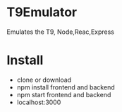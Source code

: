 # T9Emulator
Emulates the T9, Node,Reac,Express

# Install
  - clone or download
  - npm install frontend and backend
  - npm start frontend and backend
  - localhost:3000